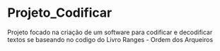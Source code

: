 # Projeto_Codificar
Projeto focado na criação de um software para codificar e decodificar textos se baseando no codigo do Livro Ranges - Ordem dos Arqueiros
